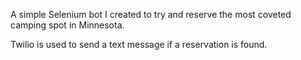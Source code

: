 A simple Selenium bot I created to try and reserve the most coveted camping spot in Minnesota.

Twilio is used to send a text message if a reservation is found.
